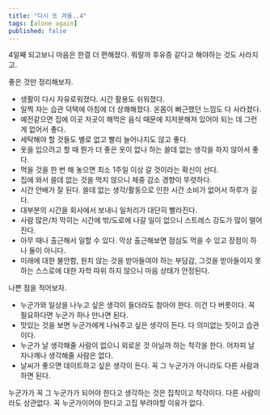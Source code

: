 ```yaml
---
title: "다시 또 겨울..4"
tags: [alone again]
published: false
---
```


4일째 되고보니 마음은 한결 더 편해졌다. 뭐랄까 후유증 같다고 해야하는 것도 사라지고. 

좋은 것만 정리해보자.

- 생활이 다시 자유로워졌다. 시간 활용도 쉬워졌다. 
- 일찍 자는 습관 덕택에 아침에 더 상쾌해졌다. 온몸이 뻐근했던 느낌도 다 사라졌다. 
- 예전같으면 집에 이곳 저곳이 해먹은 음식 때문에 지저분해져 있어야 되는 데 그런 게 없어서 좋다.
- 세탁해야 할 것들도 별로 없고 빨리 늘어나지도 않고 좋다.
- 옷을 입으려고 할 때 뭔가 더 좋은 옷이 없나 하는 쓸데 없는 생각을 하지 않아서 좋다.
- 먹을 것을 한 번 해 놓으면 최소 1주일 이상 갈 것이라는 확신이 선다.
- 집에 와서 쓸데 없는 것을 먹지 않으니 체중 감소 경향이 뚜렷하다.
- 시간 안배가 잘 된다. 쓸데 없는 생각/활동으로 인한 시간 소비가 없어서 하루가 길다.
- 대부분의 시간을 회사에서 보내니 일처리가 대단히 빨라진다.
- 사람 많은/차 막히는 시간에 밖/도로에 나갈 일이 없으니 스트레스 강도가 많이 떨어진다. 
- 아무 때나 출근해서 일할 수 있다. 막상 출근해보면 점심도 먹을 수 있고 장점이 하나 둘이 아니다.
- 미래에 대한 불안함, 원치 않는 것을 받아들여야 하는 부담감, 그것을 받아들이지 못하는 스스로에 대한 자학 따위 하지 않으니 마음 상태가 안정된다.

나쁜 점을 적어보자.

- 누군가와 일상을 나누고 싶은 생각이 들더라도 참아야 한다. 이건 다 버릇이다. 꼭 필요하다면 누군가 하나 만나면 된다.
- 맛있는 것을 보면 누군가에게 나눠주고 싶은 생각이 든다. 다 의미없는 짓이고 습관이다. 
- 누군가 날 생각해줄 사람이 없으니 외로운 것 아닐까 하는 착각을 한다. 어차피 날 자나깨나 생각해줄 사람은 없다. 
- 날씨가 좋으면 데이트하고 싶은 생각이 든다. 꼭 그 누군가가 아니라도 다른 사람과 하면 된다.

누군가가 꼭 그 누군가가 되어야 한다고 생각하는 것은 집착이고 착각이다. 다른 사람이라도 상관없다. 꼭 누군가이어야 한다고 고집 부려야할 이유가 없다.

